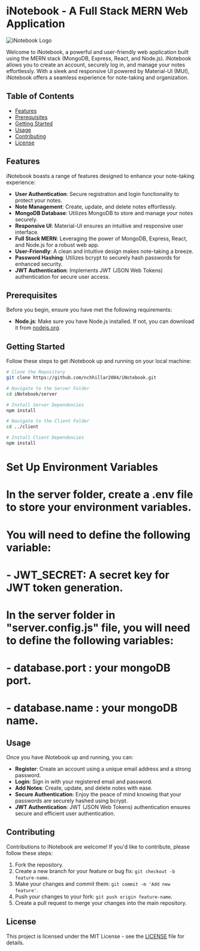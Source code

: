# iNotebook - A Full Stack MERN Web Application

![iNotebook Logo](https://yourwebsite.com/path-to-your-logo.png)

Welcome to iNotebook, a powerful and user-friendly web application built using the MERN stack (MongoDB, Express, React, and Node.js). iNotebook allows you to create an account, securely log in, and manage your notes effortlessly. With a sleek and responsive UI powered by Material-UI (MUI), iNotebook offers a seamless experience for note-taking and organization.

## Table of Contents

- [Features](#features)
- [Prerequisites](#prerequisites)
- [Getting Started](#getting-started)
- [Usage](#usage)
- [Contributing](#contributing)
- [License](#license)

## Features

iNotebook boasts a range of features designed to enhance your note-taking experience:

- **User Authentication**: Secure registration and login functionality to protect your notes.
- **Note Management**: Create, update, and delete notes effortlessly.
- **MongoDB Database**: Utilizes MongoDB to store and manage your notes securely.
- **Responsive UI**: Material-UI ensures an intuitive and responsive user interface.
- **Full Stack MERN**: Leveraging the power of MongoDB, Express, React, and Node.js for a robust web app.
- **User-Friendly**: A clean and intuitive design makes note-taking a breeze.
- **Password Hashing**: Utilizes bcrypt to securely hash passwords for enhanced security.
- **JWT Authentication**: Implements JWT (JSON Web Tokens) authentication for secure user access.

## Prerequisites

Before you begin, ensure you have met the following requirements:

- **Node.js**: Make sure you have Node.js installed. If not, you can download it from [nodejs.org](https://nodejs.org/).

## Getting Started

Follow these steps to get iNotebook up and running on your local machine:

```bash
# Clone the Repository
git clone https://github.com/nchhillar2004/iNotebook.git

# Navigate to the Server Folder
cd iNotebook/server

# Install Server Dependencies
npm install

# Navigate to the Client Folder
cd ../client

# Install Client Dependencies
npm install
```

# Set Up Environment Variables
# In the server folder, create a .env file to store your environment variables.
# You will need to define the following variable:
# - JWT_SECRET: A secret key for JWT token generation.
# In the server folder in "server.config.js" file, you will need to define the following variables:
# - database.port : your mongoDB port.
# - database.name : your mongoDB name.


## Usage

Once you have iNotebook up and running, you can:

- **Register**: Create an account using a unique email address and a strong password.
- **Login**: Sign in with your registered email and password.
- **Add Notes**: Create, update, and delete notes with ease.
- **Secure Authentication**: Enjoy the peace of mind knowing that your passwords are securely hashed using bcrypt.
- **JWT Authentication**: JWT (JSON Web Tokens) authentication ensures secure and efficient user authentication.

## Contributing

Contributions to iNotebook are welcome! If you'd like to contribute, please follow these steps:

1. Fork the repository.
2. Create a new branch for your feature or bug fix: `git checkout -b feature-name`.
3. Make your changes and commit them: `git commit -m 'Add new feature'`.
4. Push your changes to your fork: `git push origin feature-name`.
5. Create a pull request to merge your changes into the main repository.

## License

This project is licensed under the MIT License - see the [LICENSE](LICENSE) file for details.
